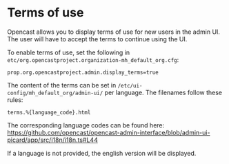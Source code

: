 # Terms of use

Opencast allows you to display terms of use for new users in the admin UI. The user will have to accept the terms to continue using the UI.

To enable terms of use, set the following in `etc/org.opencastproject.organization-mh_default_org.cfg`:

```
prop.org.opencastproject.admin.display_terms=true
```

The content of the terms can be set in `/etc/ui-config/mh_default_org/admin-ui/` per language. The filenames follow these rules:

```
terms.%{language_code}.html
```

The corresponding language codes can be found here: https://github.com/opencast/opencast-admin-interface/blob/admin-ui-picard/app/src/i18n/i18n.ts#L44

If a language is not provided, the english version will be displayed.
